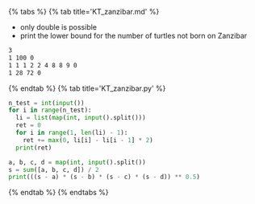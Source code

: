 {% tabs %}
{% tab title='KT_zanzibar.md' %}

* only double is possible
* print the lower bound for the number of turtles not born on Zanzibar
```txt
3
1 100 0
1 1 1 2 2 4 8 8 9 0
1 28 72 0
```

{% endtab %}
{% tab title='KT_zanzibar.py' %}

```py
n_test = int(input())
for i in range(n_test):
  li = list(map(int, input().split()))
  ret = 0
  for i in range(1, len(li) - 1):
    ret += max(0, li[i] - li[i - 1] * 2)
  print(ret)

a, b, c, d = map(int, input().split())
s = sum([a, b, c, d]) / 2
print(((s - a) * (s - b) * (s - c) * (s - d)) ** 0.5)
```

{% endtab %}
{% endtabs %}